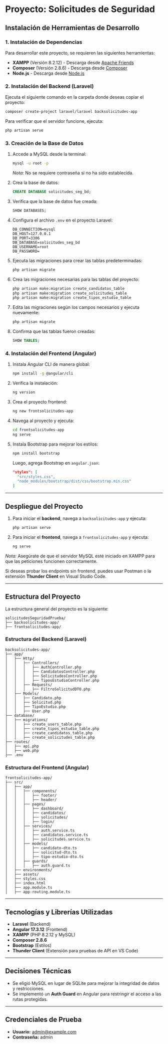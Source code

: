 # Proyecto: Solicitudes de Seguridad

## Instalación de Herramientas de Desarrollo

### 1. Instalación de Dependencias

Para desarrollar este proyecto, se requieren las siguientes herramientas:
- **XAMPP** (Versión 8.2.12) - Descarga desde [Apache Friends](https://www.apachefriends.org/es/download.html)
- **Composer** (Versión 2.8.6) - Descarga desde [Composer](https://getcomposer.org/download/)
- **Node.js** - Descarga desde [Node.js](https://nodejs.org/es)

### 2. Instalación del Backend (Laravel)

Ejecuta el siguiente comando en la carpeta donde deseas copiar el proyecto:
```sh
composer create-project laravel/laravel backsolicitudes-app
```

Para verificar que el servidor funcione, ejecuta:
```sh
php artisan serve
```

### 3. Creación de la Base de Datos

1. Accede a MySQL desde la terminal:
   ```sh
   mysql -u root -p
   ```
   *Nota:* No se requiere contraseña si no ha sido establecida.

2. Crea la base de datos:
   ```sql
   CREATE DATABASE solicitudes_seg_bd;
   ```

3. Verifica que la base de datos fue creada:
   ```sql
   SHOW DATABASES;
   ```

4. Configura el archivo `.env` en el proyecto Laravel:
   ```env
   DB_CONNECTION=mysql
   DB_HOST=127.0.0.1
   DB_PORT=3306
   DB_DATABASE=solicitudes_seg_bd
   DB_USERNAME=root
   DB_PASSWORD=
   ```

5. Ejecuta las migraciones para crear las tablas predeterminadas:
   ```sh
   php artisan migrate
   ```

6. Crea las migraciones necesarias para las tablas del proyecto:
   ```sh
   php artisan make:migration create_candidatos_table
   php artisan make:migration create_solicitudes_table
   php artisan make:migration create_tipos_estudio_table
   ```

7. Edita las migraciones según los campos necesarios y ejecuta nuevamente:
   ```sh
   php artisan migrate
   ```

8. Confirma que las tablas fueron creadas:
   ```sql
   SHOW TABLES;
   ```

### 4. Instalación del Frontend (Angular)

1. Instala Angular CLI de manera global:
   ```sh
   npm install -g @angular/cli
   ```

2. Verifica la instalación:
   ```sh
   ng version
   ```

3. Crea el proyecto frontend:
   ```sh
   ng new frontsolicitudes-app
   ```

4. Navega al proyecto y ejecuta:
   ```sh
   cd frontsolicitudes-app
   ng serve
   ```

5. Instala Bootstrap para mejorar los estilos:
   ```sh
   npm install bootstrap
   ```
   Luego, agrega Bootstrap en `angular.json`:
   ```json
   "styles": [
     "src/styles.css",
     "node_modules/bootstrap/dist/css/bootstrap.min.css"
   ]
   ```

---
## Despliegue del Proyecto

1. Para iniciar el **backend**, navega a `backsolicitudes-app` y ejecuta:
   ```sh
   php artisan serve
   ```
2. Para iniciar el **frontend**, navega a `frontsolicitudes-app` y ejecuta:
   ```sh
   ng serve
   ```

*Nota:* Asegúrate de que el servidor MySQL esté iniciado en XAMPP para que las peticiones funcionen correctamente.

Si deseas probar los endpoints sin frontend, puedes usar Postman o la extensión **Thunder Client** en Visual Studio Code.

---
## Estructura del Proyecto

La estructura general del proyecto es la siguiente:
```
solicitudesSeguridadPrueba/
├── backsolicitudes-app/
├── frontsolicitudes-app/
```

### Estructura del Backend (Laravel)
```
backsolicitudes-app/
├── app/
│   ├── Http/
│   │   ├── Controllers/
│   │   │   ├── AuthController.php
│   │   │   ├── CandidatosController.php
│   │   │   ├── SolicitudesController.php
│   │   │   ├── TiposEstudioController.php
│   │   ├── Requests/
│   │   │   ├── FiltroSolicitudDTO.php
│   ├── Models/
│   │   ├── Candidato.php
│   │   ├── Solicitud.php
│   │   ├── TipoEstudio.php
│   │   ├── User.php
├── database/
│   ├── migrations/
│   │   ├── create_users_table.php
│   │   ├── create_tipos_estudio_table.php
│   │   ├── create_candidatos_table.php
│   │   ├── create_solicitudes_table.php
├── routes/
│   ├── api.php
│   ├── web.php
├── .env
```

### Estructura del Frontend (Angular)
```
frontsolicitudes-app/
├── src/
│   ├── app/
│   │   ├── components/
│   │   │   ├── footer/
│   │   │   ├── header/
│   │   ├── pages/
│   │   │   ├── dashboard/
│   │   │   ├── candidatos/
│   │   │   ├── solicitudes/
│   │   │   ├── login/
│   │   ├── services/
│   │   │   ├── auth.service.ts
│   │   │   ├── candidatos.service.ts
│   │   │   ├── solicitudes.service.ts
│   │   ├── models/
│   │   │   ├── candidato-dto.ts
│   │   │   ├── solicitud-dto.ts
│   │   │   ├── tipo-estudio-dto.ts
│   │   ├── guards/
│   │   │   ├── auth.guard.ts
│   ├── environments/
│   ├── assets/
│   ├── styles.css
│   ├── index.html
│   ├── app.module.ts
│   ├── app-routing.module.ts
```

---
## Tecnologías y Librerías Utilizadas
- **Laravel** (Backend)
- **Angular 17.3.12** (Frontend)
- **XAMPP** (PHP 8.2.12 y MySQL)
- **Composer 2.8.6**
- **Bootstrap** (Estilos)
- **Thunder Client** (Extensión para pruebas de API en VS Code)

---
## Decisiones Técnicas
- Se eligió MySQL en lugar de SQLite para mejorar la integridad de datos y restricciones.
- Se implementó un **Auth Guard** en Angular para restringir el acceso a las rutas protegidas.

---
## Credenciales de Prueba
- **Usuario:** admin@example.com
- **Contraseña:** admin

